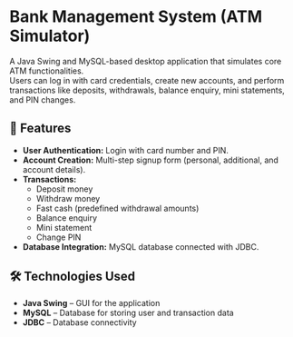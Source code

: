 # Bank Management System (ATM Simulator)

A Java Swing and MySQL-based desktop application that simulates core ATM functionalities.  
Users can log in with card credentials, create new accounts, and perform transactions like deposits, withdrawals, balance enquiry, mini statements, and PIN changes.

## 🚀 Features
- **User Authentication:** Login with card number and PIN.
- **Account Creation:** Multi-step signup form (personal, additional, and account details).
- **Transactions:**
  - Deposit money
  - Withdraw money
  - Fast cash (predefined withdrawal amounts)
  - Balance enquiry
  - Mini statement
  - Change PIN
- **Database Integration:** MySQL database connected with JDBC.

## 🛠️ Technologies Used
- **Java Swing** – GUI for the application  
- **MySQL** – Database for storing user and transaction data  
- **JDBC** – Database connectivity 
